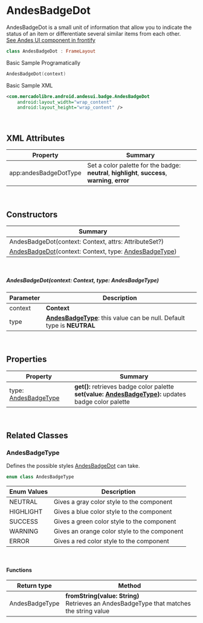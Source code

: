 # AndesBadgeDot

AndesBadgeDot is a small unit of information that allow you to indicate the status of an item or differentiate several similar items from each other.  
[See Andes UI component in frontify](https://company-161429.frontify.com/d/kxHCRixezmfK/n-a#/components/badge/dot)

```kotlin
class AndesBadgeDot : FrameLayout
```

Basic Sample Programatically

```kotlin
AndesBadgeDot(context)
```
Basic Sample XML

```xml
<com.mercadolibre.android.andesui.badge.AndesBadgeDot
    android:layout_width="wrap_content"
    android:layout_height="wrap_content" />
```
<br/>

## XML Attributes
| Property | Summary |
| -------- | ------- |
| app:andesBadgeDotType | Set a color palette for the badge: **neutral**, **highlight**, **success**, **warning**, **error** |

<br/>

## Constructors
| Summary |
| --- |
| AndesBadgeDot(context: Context, attrs: AttributeSet?) |
| [AndesBadgeDot](#andesbadgedotcontext-context-type-andesbadgetype)(context: Context, type: [AndesBadgeType](#andesbadgetype))|

<br/>

##### AndesBadgeDot(context: Context, type: AndesBadgeType)
| Parameter | Description |
| -------- | ------- |
| context | **Context**|
| type | **[AndesBadgeType](#andesbadgetype)**: this value can be null. Default type is **NEUTRAL** |

<br/>

## Properties
| Property | Summary |
| -------- | ------- |
| type: [AndesBadgeType](#andesbadgetype) | **get():** retrieves badge color palette <br/> **set(value: [AndesBadgeType](#andesbadgetype)):** updates badge color palette |

<br/>

## Related Classes

### AndesBadgeType
Defines the possible styles [AndesBadgeDot](#andesbadgedot) can take.
```kotlin
enum class AndesBadgeType
```
| Enum Values | Description |
| --------- | ------------- |
| NEUTRAL | Gives a gray color style to the component |
| HIGHLIGHT | Gives a blue color style to the component |
| SUCCESS | Gives a green color style to the component |
| WARNING | Gives an orange color style to the component |
| ERROR | Gives a red color style to the component |

<br/>

#### Functions
| Return type | Method |
| -------- | ------- |
| AndesBadgeType | **fromString(value: String)**<br/> Retrieves an AndesBadgeType that matches the string value |

<br/>